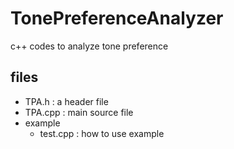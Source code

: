 # TonePreferenceAnalyzer
c++ codes to analyze tone preference

## files
- TPA.h : a header file
- TPA.cpp : main source file
- example
    - test.cpp : how to use example
